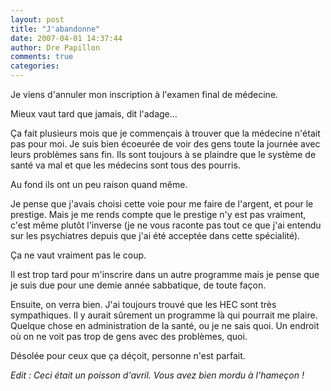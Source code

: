 ```yaml
---
layout: post
title: "J'abandonne"
date: 2007-04-01 14:37:44
author: Dre Papillon
comments: true
categories: 
---
```



Je viens d'annuler mon inscription à l'examen final de médecine.

Mieux vaut tard que jamais, dit l'adage...

Ça fait plusieurs mois que je commençais à trouver que la médecine n'était pas pour moi. Je suis bien écoeurée de voir des gens toute la journée avec leurs problèmes sans fin. Ils sont toujours à se plaindre que le système de santé va mal et que les médecins sont tous des pourris.

Au fond ils ont un peu raison quand même.

Je pense que j'avais choisi cette voie pour me faire de l'argent, et pour le prestige. Mais je me rends compte que le prestige n'y est pas vraiment, c'est même plutôt l'inverse (je ne vous raconte pas tout ce que j'ai entendu sur les psychiatres depuis que j'ai été acceptée dans cette spécialité).

Ça ne vaut vraiment pas le coup.

Il est trop tard pour m'inscrire dans un autre programme mais je pense que je suis due pour une demie année sabbatique, de toute façon.

Ensuite, on verra bien. J'ai toujours trouvé que les HEC sont très sympathiques. Il y aurait sûrement un programme là qui pourrait me plaire. Quelque chose en administration de la santé, ou je ne sais quoi. Un endroit où on ne voit pas trop de gens avec des problèmes, quoi.

Désolée pour ceux que ça déçoit, personne n'est parfait.

*Edit : Ceci était un poisson d'avril. Vous avez bien mordu à l'hameçon !*
